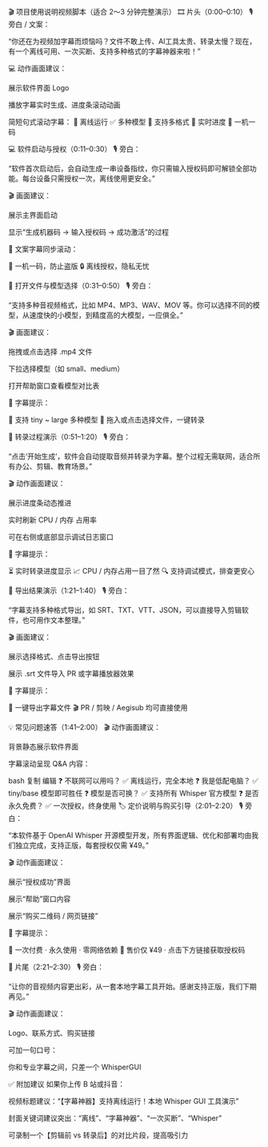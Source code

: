 
🎬 项目使用说明视频脚本（适合 2～3 分钟完整演示）
🎞️ 片头（0:00–0:10）
🎙️ 旁白 / 文案：

“你还在为视频加字幕而烦恼吗？文件不敢上传、AI工具太贵、转录太慢？现在，有一个离线可用、一次买断、支持多种格式的字幕神器来啦！”

💻 动作画面建议：

展示软件界面 Logo

播放字幕实时生成、进度条滚动动画

简短句式滚动字幕：
🚀 离线运行 ✅ 多种模型 💾 支持多格式 🎯 实时进度 🔐 一机一码

💻 软件启动与授权（0:11–0:30）
🎙️ 旁白：

“软件首次启动后，会自动生成一串设备指纹，你只需输入授权码即可解锁全部功能。每台设备只需授权一次，离线使用更安全。”

🎬 画面建议：

展示主界面启动

显示“生成机器码 → 输入授权码 → 成功激活”的过程

📢 文案字幕同步滚动：

📌 一机一码，防止盗版
🔒 离线授权，隐私无忧

📂 打开文件与模型选择（0:31–0:50）
🎙️ 旁白：

“支持多种音视频格式，比如 MP4、MP3、WAV、MOV 等。你可以选择不同的模型，从速度快的小模型，到精度高的大模型，一应俱全。”

🎬 画面建议：

拖拽或点击选择 .mp4 文件

下拉选择模型（如 small、medium）

打开帮助窗口查看模型对比表

📢 字幕提示：

🧠 支持 tiny ~ large 多种模型
📁 拖入或点击选择文件，一键转录

🔄 转录过程演示（0:51–1:20）
🎙️ 旁白：

“点击‘开始生成’，软件会自动提取音频并转录为字幕。整个过程无需联网，适合所有办公、剪辑、教育场景。”

🎬 动作画面建议：

展示进度条动态推进

实时刷新 CPU / 内存 占用率

可在右侧或底部显示调试日志窗口

📢 字幕提示：

⏳ 实时转录进度显示
📈 CPU / 内存占用一目了然
🔍 支持调试模式，排查更安心

📄 导出结果演示（1:21–1:40）
🎙️ 旁白：

“字幕支持多种格式导出，如 SRT、TXT、VTT、JSON，可以直接导入剪辑软件，也可用作文本整理。”

🎬 画面建议：

展示选择格式、点击导出按钮

展示 .srt 文件导入 PR 或字幕播放器效果

📢 字幕提示：

💾 一键导出字幕文件
🎬 PR / 剪映 / Aegisub 均可直接使用

💡 常见问题速答（1:41–2:00）
🎬 动作画面建议：

背景静态展示软件界面

字幕滚动呈现 Q&A 内容：

bash
复制
编辑
❓ 不联网可以用吗？ ✅ 离线运行，完全本地
❓ 我是低配电脑？ ✅ tiny/base 模型即可胜任
❓ 模型是否可换？ ✅ 支持所有 Whisper 官方模型
❓ 是否永久免费？ ✅ 一次授权，终身使用
🏷️ 定价说明与购买引导（2:01–2:20）
🎙️ 旁白：

“本软件基于 OpenAI Whisper 开源模型开发，所有界面逻辑、优化和部署均由我们独立完成，支持正版，每套授权仅需 ¥49。”

🎬 动作画面建议：

展示“授权成功”界面

展示“帮助”窗口内容

展示“购买二维码 / 网页链接”

📢 字幕提示：

🧾 一次付费 · 永久使用 · 零网络依赖
🛒 售价仅 ¥49 · 点击下方链接获取授权码

📣 片尾（2:21–2:30）
🎙️ 旁白：

“让你的音视频内容更出彩，从一套本地字幕工具开始。感谢支持正版，我们下期再见。”

🎬 动作画面建议：

Logo、联系方式、购买链接

可加一句口号：

你和专业字幕之间，只差一个 WhisperGUI

✅ 附加建议
如果你上传 B 站或抖音：

视频标题建议：“【字幕神器】支持离线运行！本地 Whisper GUI 工具演示”

封面关键词建议突出：“离线”、“字幕神器”、“一次买断”、“Whisper”

可录制一个【剪辑前 vs 转录后】的对比片段，提高吸引力